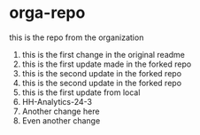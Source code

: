 # orga-repo
this is the repo from the organization

1. this is the first change in the original readme
2. this is the first update made in the forked repo
3. this is the second update in the forked repo
3. this is the second update in the forked repo
4. this is the first update from local
5. HH-Analytics-24-3
6. Another change here
7. Even another change
